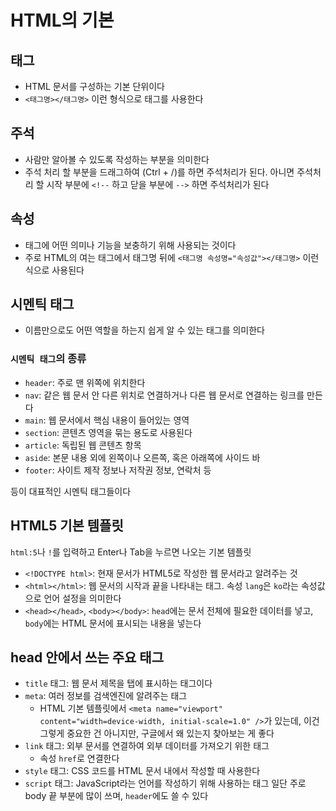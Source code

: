 # HTML의 기본

## 태그
- HTML 문서를 구성하는 기본 단위이다
- `<태그명></태그명>` 이런 형식으로 태그를 사용한다

## 주석
- 사람만 알아볼 수 있도록 작성하는 부분을 의미한다
- 주석 처리 할 부분을 드래그하여 (Ctrl + /)를 하면 주석처리가 된다. 아니면 주석처리 할 시작 부분에 `<!--` 하고 닫을 부분에 `-->` 하면 주석처리가 된다

## 속성
- 태그에 어떤 의미나 기능을 보충하기 위해 사용되는 것이다
- 주로 HTML의 여는 태그에서 태그명 뒤에 `<태그명 속성명="속성값"></태그명>` 이런 식으로 사용된다

## 시멘틱 태그
- 이름만으로도 어떤 역할을 하는지 쉽게 알 수 있는 태그를 의미한다

### `시멘틱 태그`의 종류
- `header`: 주로 맨 위쪽에 위치한다
- `nav`: 같은 웹 문서 안 다른 위치로 연결하거나 다른 웹 문서로 연결하는 링크를 만든다
- `main`: 웹 문서에서 핵심 내용이 들어있는 영역
- `section`: 콘텐츠 영역을 묶는 용도로 사용된다
- `article`: 독립된 웹 콘텐츠 항목
- `aside`: 본문 내용 외에 왼쪽이나 오른쪽, 혹은 아래쪽에 사이드 바
- `footer`: 사이트 제작 정보나 저작권 정보, 연락처 등

등이 대표적인 시멘틱 태그들이다

## HTML5 기본 템플릿
`html:5`나 `!`를 입력하고 Enter나 Tab을 누르면 나오는 기본 템플릿
- `<!DOCTYPE html>`: 현재 문서가 HTML5로 작성한 웹 문서라고 알려주는 것
- `<html></html>`: 웹 문서의 시작과 끝을 나타내는 태그. 속성 `lang`은 `ko`라는 속성값으로 언어 설정을 의미한다
- `<head></head>`, `<body></body>`: `head`에는 문서 전체에 필요한 데이터를 넣고, `body`에는 HTML 문서에 표시되는 내용을 넣는다

## head 안에서 쓰는 주요 태그
- `title` 태그: 웹 문서 제목을 탭에 표시하는 태그이다
- `meta`: 여러 정보를 검색엔진에 알려주는 태그
    - HTML 기본 템플릿에서 `<meta name="viewport" content="width=device-width, initial-scale=1.0" />`가 있는데, 이건 그렇게 중요한 건 아니지만, 구글에서 왜 있는지 찾아보는 게 좋다
- `link` 태그: 외부 문서를 연결하여 외부 데이터를 가져오기 위한 태그
    - 속성 `href`로 연결한다
- `style` 태그: CSS 코드를 HTML 문서 내에서 작성할 때 사용한다
- `script` 태그: JavaScript라는 언어를 작성하기 위해 사용하는 태그 일단 주로 body 끝 부분에 많이 쓰며, `header`에도 쓸 수 있다
